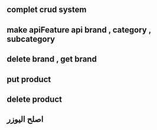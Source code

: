 ## complet crud system
## make apiFeature api brand , category , subcategory
## delete brand , get brand 
## put product
## delete product
## اصلح اليوزر